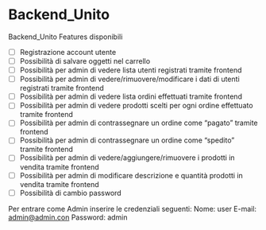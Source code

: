 # Backend_Unito
Backend_Unito
Features disponibili
- [ ] Registrazione account utente
- [ ] Possibilità di salvare oggetti nel carrello
- [ ] Possibilità per admin di vedere lista utenti registrati tramite frontend
- [ ] Possibilità per admin di vedere/rimuovere/modificare i dati di utenti registrati tramite frontend
- [ ] Possibilità per admin di vedere lista ordini effettuati tramite frontend
- [ ] Possibilità per admin di vedere prodotti scelti per ogni ordine effettuato tramite frontend
- [ ] Possibilità per admin di contrassegnare un ordine come “pagato” tramite frontend
- [ ] Possibilità per admin di contrassegnare un ordine come “spedito” tramite frontend
- [ ] Possibilità per admin di vedere/aggiungere/rimuovere i prodotti in vendita tramite frontend
- [ ] Possibilità per admin di modificare descrizione e quantità prodotti in vendita tramite frontend
- [ ] Possibilità di cambio password

Per entrare come Admin inserire le credenziali seguenti:
Nome: user
E-mail: admin@admin.con
Password: admin
